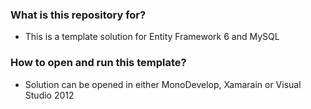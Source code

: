 ### What is this repository for? ###

* This is a template solution for Entity Framework 6 and MySQL

### How to open and run this template? ###

* Solution can be opened in either MonoDevelop, Xamarain or Visual Studio 2012